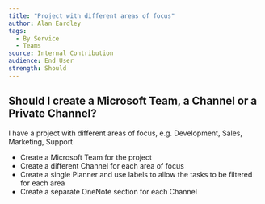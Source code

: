 ```yaml
---
title: "Project with different areas of focus"
author: Alan Eardley
tags: 
  - By Service
  - Teams
source: Internal Contribution
audience: End User
strength: Should
---
```

## Should I create a Microsoft Team, a Channel or a Private Channel?
I have a project with different areas of focus, e.g. Development, Sales, Marketing, Support
- Create a Microsoft Team for the project
- Create a different Channel for each area of focus
- Create a single Planner and use labels to allow the tasks to be filtered for each area
- Create a separate OneNote section for each Channel
